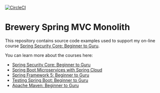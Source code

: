 [![CircleCI](https://circleci.com/gh/PierreSQS/ssc-brewery/tree/role-filter-role-sb3.0.1.svg?style=shield)](https://circleci.com/gh/PierreSQS/ssc-brewery/tree/role-filter-role-sb3.0.1)
# Brewery Spring MVC Monolith

This repository contains source code examples used to support my on-line course [Spring Security Core: Beginner to Guru](https://www.udemy.com/course/spring-security-core-beginner-to-guru/).

You can learn more about the courses here:
* [Spring Security Core: Beginner to Guru](https://www.udemy.com/course/spring-security-core-beginner-to-guru/?referralCode=306F288EB78688C0F3BC)
* [Spring Boot Microservices with Spring Cloud](https://www.udemy.com/course/spring-boot-microservices-with-spring-cloud-beginner-to-guru/?referralCode=6142D427AE53031FEF38)
* [Spring Framework 5: Beginner to Guru](https://www.udemy.com/course/spring-framework-5-beginner-to-guru/?referralCode=6D9ECD1F93988FEE5CE9)
* [Testing Spring Boot: Beginner to Guru](https://www.udemy.com/course/testing-spring-boot-beginner-to-guru/?referralCode=EFFE87DDE96C8541B2EE)
* [Apache Maven: Beginner to Guru](https://www.udemy.com/course/apache-maven-beginner-to-guru/?referralCode=0B91047D034706031F51)
